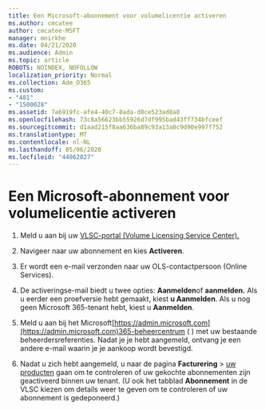 ```yaml
---
title: Een Microsoft-abonnement voor volumelicentie activeren
ms.author: cmcatee
author: cmcatee-MSFT
manager: mnirkhe
ms.date: 04/21/2020
ms.audience: Admin
ms.topic: article
ROBOTS: NOINDEX, NOFOLLOW
localization_priority: Normal
ms.collection: Adm_O365
ms.custom:
- "481"
- "1500028"
ms.assetid: 7a6919fc-afe4-40c7-8ada-d8ce523ad8a8
ms.openlocfilehash: 73c8a56623bb55926d7df995bad43ff734bfceef
ms.sourcegitcommit: d1aad215f8aa636ba89c93a13a0c9d90e997f752
ms.translationtype: MT
ms.contentlocale: nl-NL
ms.lasthandoff: 05/06/2020
ms.locfileid: "44062027"
---
```

# <a name="activating-a-microsoft-volume-license-subscription"></a>Een Microsoft-abonnement voor volumelicentie activeren

1. Meld u aan bij uw [VLSC-portal (Volume Licensing Service Center).](https://go.microsoft.com/fwlink/p/?LinkId=329762)

2. Navigeer naar uw abonnement en kies **Activeren**.

3. Er wordt een e-mail verzonden naar uw OLS-contactpersoon (Online Services).

4. De activeringse-mail biedt u twee opties: **Aanmelden**of **aanmelden.** Als u eerder een proefversie hebt gemaakt, kiest **u Aanmelden**. Als u nog geen Microsoft 365-tenant hebt, kiest u **Aanmelden**.

5. Meld u aan bij het Microsoft[https://admin.microsoft.com](https://admin.microsoft.com)365-beheercentrum ( ) met uw bestaande beheerdersreferenties. Nadat je je hebt aangemeld, ontvang je een andere e-mail waarin je je aankoop wordt bevestigd.

6. Nadat u zich hebt aangemeld, u naar de pagina **Facturering** \> [uw producten](https://go.microsoft.com/fwlink/p/?linkid=842054) gaan om te controleren of uw gekochte abonnementen zijn geactiveerd binnen uw tenant. (U ook het tabblad **Abonnement** in de VLSC kiezen om details weer te geven om te controleren of uw abonnement is gedeponeerd.)
